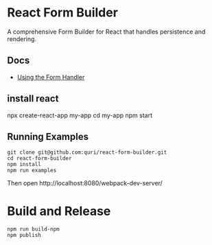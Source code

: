 # React Form Builder

A comprehensive Form Builder for React that handles persistence and rendering.

## Docs

 - [Using the Form Handler](/docs/FormHandler.md)
 
## install react
npx create-react-app my-app
cd my-app
npm start

## Running Examples

```shell
git clone git@github.com:quri/react-form-builder.git
cd react-form-builder
npm install
npm run examples
```

Then open http://localhost:8080/webpack-dev-server/

# Build and Release

```shell
npm run build-npm
npm publish
```
